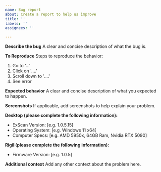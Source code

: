 ```yaml
---
name: Bug report
about: Create a report to help us improve
title: ''
labels: ''
assignees: ''

---
```


**Describe the bug**
A clear and concise description of what the bug is.

**To Reproduce**
Steps to reproduce the behavior:
1. Go to '...'
2. Click on '....'
3. Scroll down to '....'
4. See error

**Expected behavior**
A clear and concise description of what you expected to happen.

**Screenshots**
If applicable, add screenshots to help explain your problem.

**Desktop (please complete the following information):**
 - ExScan Version: [e.g. 1.0.5.15]
 - Operating System: [e.g. Windows 11 x64]
 - Computer Specs: [e.g. AMD 5950x, 64GB Ram, Nvidia RTX 5090]

**Rigil (please complete the following information):**
 - Firmware Version: [e.g. 1.0.5]

**Additional context**
Add any other context about the problem here.
